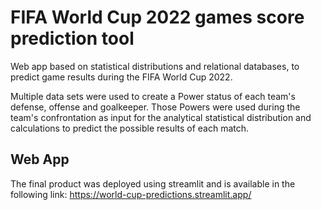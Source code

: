 # FIFA World Cup 2022 games score prediction tool
Web app based on statistical distributions and relational databases, to predict game results during the FIFA World Cup 2022.

Multiple data sets were used to create a Power status of each team's defense, offense and goalkeeper.
Those Powers were used during the team's confrontation as input for the analytical statistical distribution and calculations to predict the possible results of each match.

## Web App
The final product was deployed using streamlit and is available in the following link:
https://world-cup-predictions.streamlit.app/

